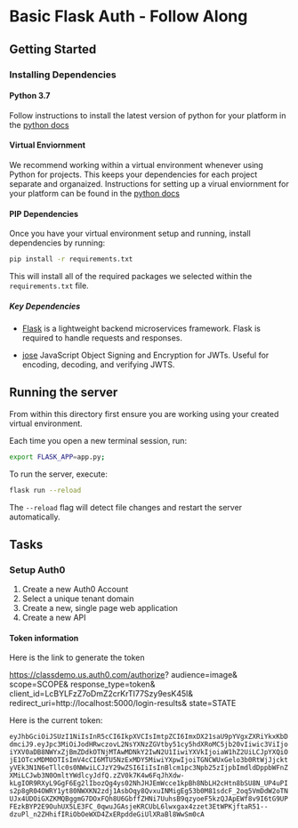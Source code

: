 # Basic Flask Auth - Follow Along

## Getting Started

### Installing Dependencies

#### Python 3.7

Follow instructions to install the latest version of python for your platform in the [python docs](https://docs.python.org/3/using/unix.html#getting-and-installing-the-latest-version-of-python)

#### Virtual Enviornment

We recommend working within a virtual environment whenever using Python for projects. This keeps your dependencies for each project separate and organaized. Instructions for setting up a virual enviornment for your platform can be found in the [python docs](https://packaging.python.org/guides/installing-using-pip-and-virtual-environments/)

#### PIP Dependencies

Once you have your virtual environment setup and running, install dependencies by running:

```bash
pip install -r requirements.txt
```

This will install all of the required packages we selected within the `requirements.txt` file.

##### Key Dependencies

- [Flask](http://flask.pocoo.org/)  is a lightweight backend microservices framework. Flask is required to handle requests and responses.

- [jose](https://python-jose.readthedocs.io/en/latest/) JavaScript Object Signing and Encryption for JWTs. Useful for encoding, decoding, and verifying JWTS.

## Running the server

From within this directory first ensure you are working using your created virtual environment.

Each time you open a new terminal session, run:

```bash
export FLASK_APP=app.py;
```

To run the server, execute:

```bash
flask run --reload
```

The `--reload` flag will detect file changes and restart the server automatically.

## Tasks

### Setup Auth0

1. Create a new Auth0 Account
2. Select a unique tenant domain
3. Create a new, single page web application
4. Create a new API

#### Token information
Here is the link to generate the token

https://classdemo.us.auth0.com/authorize?
  audience=image&
  scope=SCOPE&
  response_type=token&
  client_id=LcBYLFzZ7oDmZ2crKrTI77Szy9esK45l&
  redirect_uri=http://localhost:5000/login-results&
  state=STATE

Here is the current token: 

`eyJhbGciOiJSUzI1NiIsInR5cCI6IkpXVCIsImtpZCI6ImxDX21saU9pYVgxZXRiYkxKbDdmciJ9.eyJpc3MiOiJodHRwczovL2NsYXNzZGVtby51cy5hdXRoMC5jb20vIiwic3ViIjoiYXV0aDB8NWYxZjBmZDdkOTNjMTAwMDNkY2IwN2U1IiwiYXVkIjoiaW1hZ2UiLCJpYXQiOjE1OTcxMDM0OTIsImV4cCI6MTU5NzExMDY5MiwiYXpwIjoiTGNCWUxGelo3b0RtWjJjcktyVEk3N1N6eTllc0s0NWwiLCJzY29wZSI6IiIsInBlcm1pc3Npb25zIjpbImdldDppbWFnZXMiLCJwb3N0OmltYWdlcyJdfQ.zZV0k7K4w6FqJhXdw-kLgIOR9RXyL9GgF6Eg2lIbozQg4ys02NhJHJEmWcce1kpBh8NbLH2cHtn8bSU8N_UP4uPIs2p8gR04OWRY1yt80NWXKN2zdj1AsbOqy8QvxuINMigEg53b0M81sdcF_2oq5VmDdW2oTNUJx4UDOiGXZKMQBggmG7DOxFQh8U6GbffZHNi7UuhsB9qzyoeF5kzQJApEWf8v9I6tG9UPFEzkBYP2E9OuhUX5LE3FC_0qwuJGAsjeKRCUbL6lwxgax4zzet3EtWPKjftaR51--dzuPl_n2ZHhifIRiObOeWXD4ZxERpddeGiUlXRaBl8WwSm0cA`